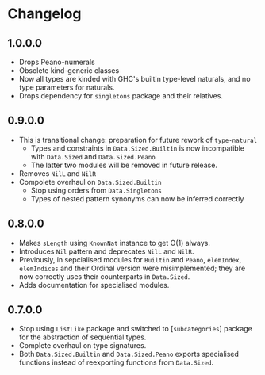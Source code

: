 # Changelog
## 1.0.0.0
* Drops Peano-numerals
* Obsolete kind-generic classes
* Now all types are kinded with GHC's builtin type-level naturals, and no type parameters for naturals.
* Drops dependency for `singletons` package and their relatives.

## 0.9.0.0
* This is transitional change: preparation for future rework of `type-natural`
  - Types and constraints in `Data.Sized.Builtin` is now incompatible with `Data.Sized` and `Data.Sized.Peano`
  - The latter two modules will be removed in future release.
* Removes `NilL` and `NilR`
* Compolete overhaul on `Data.Sized.Builtin`
  - Stop using orders from `Data.Singletons`
  - Types of nested pattern synonyms can now be inferred correctly

## 0.8.0.0
* Makes `sLength` using `KnownNat` instance to get O(1) always.
* Introduces `Nil` pattern and deprecates `NilL` and `NilR`.
* Previously, in sepcialised modules for `Builtin` and `Peano`,
  `elemIndex`, `elemIndices` and their Ordinal version were misimplemented;
  they are now correctly uses their counterparts in `Data.Sized`.
* Adds documentation for specialised modules.

## 0.7.0.0
* Stop using `ListLike` package and switched to [`subcategories`] package for the abstraction of sequential types.
* Complete overhaul on type signatures.
* Both `Data.Sized.Builtin` and `Data.Sized.Peano` exports specialised functions instead of reexporting functions from `Data.Sized`.
